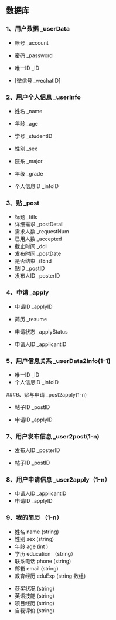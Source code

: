 ## 数据库

### 1、用户数据 _userData

- 账号 _account

- 密码 _password

- 唯一ID _ID 

- [微信号  _wechatID]

  

### 2、用户个人信息 _userInfo

- 姓名 _name

- 年龄 _age

- 学号 _studentID

- 性别 _sex

- 院系 _major

- 年级 _grade

- 个人信息ID _infoID

  

### 3、贴 _post

- 标题 _title
- 详细需求 _postDetail
- 需求人数 _requestNum
- 已用人数 _accepted
- 截止时间 _ddl
- 发布时间 _postDate
- 是否结束 _ifEnd
- 贴ID _postID
- 发布人ID _posterID



### 4、申请 _apply

- 申请ID _applyID

- 简历 _resume

- 申请状态 _applyStatus

- 申请人ID _applicantID

  

### 5、用户信息关系 _userData2Info(1-1)

- 唯一ID _ID
- 个人信息ID _infoID



###6、贴与申请 _post2apply(1-n) 

- 帖子ID _postID

- 申请ID _applyID

  


### 7、用户发布信息 _user2post(1-n)

- 发布人ID _posterID

- 帖子ID _postID

  

### 8、用户申请信息 _user2apply（1-n）

- 申请人ID _applicantID
- 申请ID _applyID

### 9、我的简历  （1-n）

- 姓名  name (string)
- 性别  sex     (string)
- 年龄  age      (int )
- 学历  education （string）
- 联系电话  phone (string)
- 邮箱          email   (string)
- 教育经历   eduExp  (string 数组)

* 获奖状况   (string)
* 英语技能 (string)
* 项目经历  (string)
* 自我评价  (string)